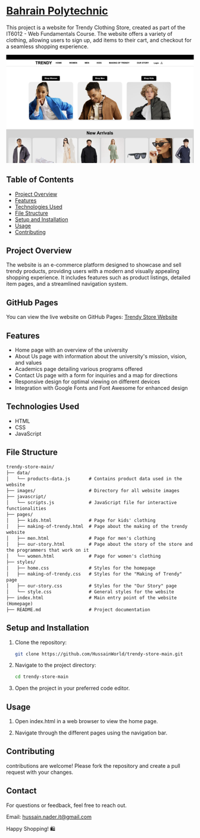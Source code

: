 # [Bahrain Polytechnic](https://hussainworld.github.io/trendy-store-main/)

This project is a website for Trendy Clothing Store, created as part of the IT6012 - Web Fundamentals Course. The website offers a variety of clothing, allowing users to sign up, add items to their cart, and checkout for a seamless shopping experience.

![Homepage](images/HomePage.png)

## Table of Contents

- [Project Overview](#project-overview)
- [Features](#features)
- [Technologies Used](#technologies-used)
- [File Structure](#file-structure)
- [Setup and Installation](#setup-and-installation)
- [Usage](#usage)
- [Contributing](#contributing)

## Project Overview

The website is an e-commerce platform designed to showcase and sell trendy products, providing users with a modern and visually appealing shopping experience. It includes features such as product listings, detailed item pages, and a streamlined navigation system. 

## GitHub Pages

You can view the live website on GitHub Pages: [Trendy Store Website](https://hussainworld.github.io/trendy-store-main/)

## Features

- Home page with an overview of the university
- About Us page with information about the university's mission, vision, and values
- Academics page detailing various programs offered
- Contact Us page with a form for inquiries and a map for directions
- Responsive design for optimal viewing on different devices
- Integration with Google Fonts and Font Awesome for enhanced design

## Technologies Used

- HTML
- CSS
- JavaScript

## File Structure

```
trendy-store-main/
├── data/
│   └── products-data.js       # Contains product data used in the website
├── images/                    # Directory for all website images
├── javascript/
│   └── scripts.js             # JavaScript file for interactive functionalities
├── pages/
│   ├── kids.html              # Page for kids' clothing
│   ├── making-of-trendy.html  # Page about the making of the trendy website
│   ├── men.html               # Page for men's clothing
│   ├── our-story.html         # Page about the story of the store and the programmers that work on it
│   └── women.html             # Page for women's clothing
├── styles/
│   ├── home.css               # Styles for the homepage
│   ├── making-of-trendy.css   # Styles for the "Making of Trendy" page
│   ├── our-story.css          # Styles for the "Our Story" page
│   └── style.css              # General styles for the website
├── index.html                 # Main entry point of the website (Homepage)
├── README.md                  # Project documentation
```

## Setup and Installation

1. Clone the repository:
   ```sh
   git clone https://github.com/HussainWorld/trendy-store-main.git
   ```
2. Navigate to the project directory:
   ```sh
   cd trendy-store-main
   ```
3. Open the project in your preferred code editor.

## Usage

1. Open index.html in a web browser to view the home page.

2. Navigate through the different pages using the navigation bar.

## Contributing

contributions are welcome! Please fork the repository and create a pull request with your changes.


## Contact

For questions or feedback, feel free to reach out.

Email: hussain.nader.it@gmail.com

Happy Shopping! 🛍️
